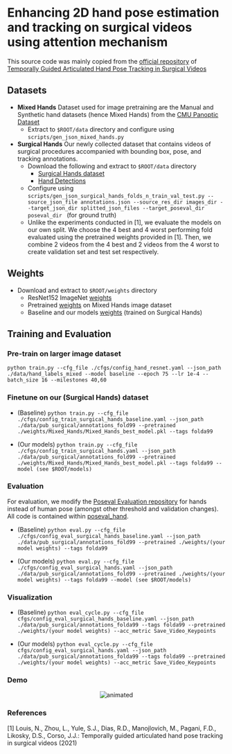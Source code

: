 # Enhancing 2D hand pose estimation and tracking on surgical videos using attention mechanism

This source code was mainly copied from the [official repository](https://https://github.com/MichiganCOG/Surgical_Hands_RELEASE) of [Temporally Guided Articulated Hand Pose Tracking in Surgical Videos](https://arxiv.org/abs/2101.04281)

## Datasets
 - **Mixed Hands** Dataset used for image pretraining are the Manual and Synthetic hand datasets (hence Mixed Hands) from the [CMU Panoptic Dataset](http://domedb.perception.cs.cmu.edu/handdb.html)
	- Extract to `$ROOT/data` directory and configure using `scripts/gen_json_mixed_hands.py`
 - **Surgical Hands** Our newly collected dataset that contains videos of surgical procedures accompanied with bounding box, pose, and tracking annotations. 
      - Download the following and extract to `$ROOT/data` directory
          - [Surgical Hands dataset](https://drive.google.com/file/d/1l5_4rlZLvOim34uHCKic4GUXvXfjDN_9/view?usp=sharing)
          - [Hand Detections](https://drive.google.com/file/d/1dWhZF595ixS-XBIeawaS3mY01yfsE_BO/view?usp=sharing)
      - Configure using `scripts/gen_json_surgical_hands_folds_n_train_val_test.py --source_json_file annotations.json --source_res_dir images_dir --target_json_dir splitted_json_files --target_poseval_dir poseval_dir
      ` (for ground truth)
      - Unlike the experiments conducted in [1], we evaluate the models on our own split. We choose the 4 best and 4 worst performing fold evaluated using the pretrained weights provided in [1]. Then, we combine 2 videos from the 4 best and 2 videos from the 4 worst to create validation set and test set respectively.

## Weights
- Download and extract to `$ROOT/weights` directory
    - ResNet152 ImageNet [weights](https://drive.google.com/file/d/14u4TYEpu6d6Eh4PsIOjeTYiMfc4nXAMe/view?usp=sharing)
    - Pretrained [weights](https://drive.google.com/drive/folders/1upSSUr4c2_SMmpzfQumoevNYhpig0UuW?usp=sharing) on Mixed Hands image dataset
    - Baseline and our models [weights](https://drive.google.com/drive/folders/1CAyzU6bAeiLxND7KpF6lBIcURuH9Jvd6?usp=sharing) (trained on Surgical Hands)
     
## Training and Evaluation
### Pre-train on larger image dataset
`python train.py --cfg_file ./cfgs/config_hand_resnet.yaml --json_path ./data/hand_labels_mixed --model baseline --epoch 75 --lr 1e-4 --batch_size 16 --milestones 40,60`

### Finetune on our (Surgical Hands) dataset
- (Baseline) `python train.py --cfg_file ./cfgs/config_train_surgical_hands_baseline.yaml --json_path ./data/pub_surgical/annotations_fold99 --pretrained ./weights/Mixed_Hands/Mixed_Hands_best_model.pkl --tags folda99`

- (Our models) `python train.py --cfg_file ./cfgs/config_train_surgical_hands.yaml --json_path ./data/pub_surgical/annotations_fold99 --pretrained ./weights/Mixed_Hands/Mixed_Hands_best_model.pkl --tags folda99 --model (see $ROOT/models)`

 
### Evaluation
For evaluation, we modify the [Poseval Evaluation repository](https://github.com/leonid-pishchulin/poseval) for hands instead of human pose (amongst other threshold and validation changes). All code is contained within [poseval\_hand](https://github.com/MichiganCOG/Surgical_Hands_RELEASE/tree/main/poseval_hand).

- (Baseline) `python eval.py --cfg_file ./cfgs/config_eval_surgical_hands_baseline.yaml --json_path ./data/pub_surgical/annotations_fold99 --pretrained ./weights/(your model weights) --tags folda99`

- (Our models) `python eval.py --cfg_file ./cfgs/config_eval_surgical_hands.yaml --json_path ./data/pub_surgical/annotations_fold99 --pretrained ./weights/(your model weights) --tags folda99 --model (see $ROOT/models)`

### Visualization
- (Baseline) `python eval_cycle.py --cfg_file cfgs/config_eval_surgical_hands_baseline.yaml --json_path ./data/pub_surgical/annotations_folda99 --tags folda99 --pretrained ./weights/(your model weights) --acc_metric Save_Video_Keypoints`

- (Our models) `python eval_cycle.py --cfg_file cfgs/config_eval_surgical_hands.yaml --json_path ./data/pub_surgical/annotations_folda99 --tags folda99 --pretrained ./weights/(your model weights) --acc_metric Save_Video_Keypoints`

### Demo
<p align="center">
  <img src="https://s4.gifyu.com/images/ezgif.com-gif-maker0bdaefd8efc86eba.gif" alt="animated" />
</p>


### References
[1] Louis, N., Zhou, L., Yule, S.J., Dias, R.D., Manojlovich, M., Pagani, F.D., Likosky,
D.S., Corso, J.J.: Temporally guided articulated hand pose tracking in surgical
videos (2021)

